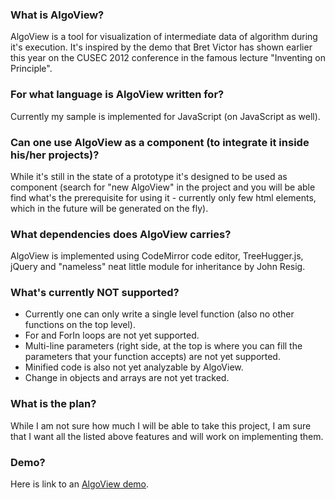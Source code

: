 ### What is AlgoView?
AlgoView is a tool for visualization of intermediate data of algorithm during it's execution.
It's inspired by the demo that Bret Victor has shown earlier this year on the CUSEC 2012 conference in the famous lecture "Inventing on Principle".
### For what language is AlgoView written for?
Currently my sample is implemented for JavaScript (on JavaScript as well).
### Can one use AlgoView as a component (to integrate it inside his/her projects)?
While it's still in the state of a prototype it's designed to be used as component (search for "new AlgoView" in the project and you will be able find what's the prerequisite for using it - currently only few html elements, which in the future will be generated on the fly).
### What dependencies does AlgoView carries?
AlgoView is implemented using CodeMirror code editor, TreeHugger.js, jQuery and "nameless" neat little module for inheritance by John Resig.
### What's currently NOT supported?
* Currently one can only write a single level function (also no other functions on the top level).
* For and ForIn loops are not yet supported.
* Multi-line parameters (right side, at the top is where you can fill the parameters that your function accepts) are not yet supported.
* Minified code is also not yet analyzable by AlgoView.
* Change in objects and arrays are not yet tracked.

### What is the plan?
While I am not sure how much I will be able to take this project, I am sure that I want all the listed above features and will work on implementing them.

### Demo?
Here is link to an [AlgoView demo](http://nicroto.github.com/AlgoView/).